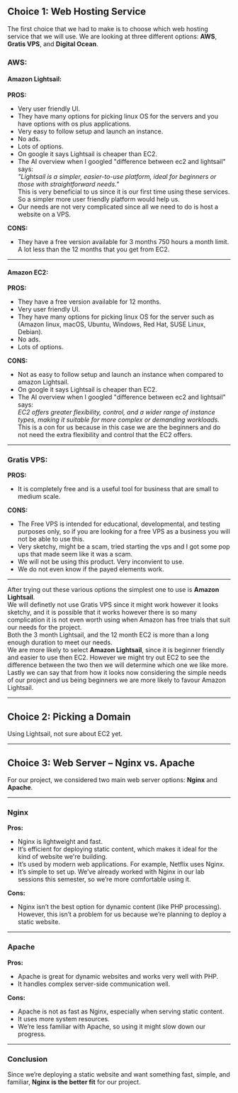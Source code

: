 ## Choice 1: Web Hosting Service

The first choice that we had to make is to choose which web hosting service that we will use. We are looking at three different options: **AWS**, **Gratis VPS**, and **Digital Ocean**.

### AWS:

#### Amazon Lightsail:

**PROS:**
- Very user friendly UI.
- They have many options for picking linux OS for the servers and you have options with os plus applications.
- Very easy to follow setup and launch an instance.
- No ads.
- Lots of options.
- On google it says Lightsail is cheaper than EC2.
- The AI overview when I googled "difference between ec2 and lightsail" says:  
  *"Lightsail is a simpler, easier-to-use platform, ideal for beginners or those with straightforward needs."*  
  This is very beneficial to us since it is our first time using these services. So a simpler more user friendly platform would help us.
- Our needs are not very complicated since all we need to do is host a website on a VPS.

**CONS:**
- They have a free version available for 3 months 750 hours a month limit. A lot less than the 12 months that you get from EC2.

---

#### Amazon EC2:

**PROS:**
- They have a free version available for 12 months.
- Very user friendly UI.
- They have many options for picking linux OS for the server such as (Amazon linux, macOS, Ubuntu, Windows, Red Hat, SUSE Linux, Debian).
- No ads.
- Lots of options.

**CONS:**
- Not as easy to follow setup and launch an instance when compared to amazon Lightsail.
- On google it says Lightsail is cheaper than EC2.
- The AI overview when I googled "difference between ec2 and lightsail" says:  
  *EC2 offers greater flexibility, control, and a wider range of instance types, making it suitable for more complex or demanding workloads.*  
  This is a con for us because in this case we are the beginners and do not need the extra flexibility and control that the EC2 offers.

---

### Gratis VPS:

**PROS:**
- It is completely free and is a useful tool for business that are small to medium scale.

**CONS:**
- The Free VPS is intended for educational, developmental, and testing purposes only, so if you are looking for a free VPS as a business you will not be able to use this.
- Very sketchy, might be a scam, tried starting the vps and I got some pop ups that made seem like it was a scam.
- We will not be using this product. Very inconvient to use.
- We do not even know if the payed elements work.

---

After trying out these various options the simplest one to use is **Amazon Lightsail**.  
We will definetly not use Gratis VPS since it might work however it looks sketchy, and it is possible that it works however there is so many complication it is not even worth using when Amazon has free trials that suit our needs for the project.  
Both the 3 month Lightsail, and the 12 month EC2 is more than a long enough duration to meet our needs.  
We are more likely to select **Amazon Lightsail**, since it is beginner friendly and easier to use then EC2. However we might try out EC2 to see the difference between the two then we will determine which one we like more.  
Lastly we can say that from how it looks now considering the simple needs of our project and us being beginners we are more likely to favour Amazon Lightsail.

---

## Choice 2: Picking a Domain

Using Lightsail, not sure about EC2 yet.

---

## Choice 3: Web Server – Nginx vs. Apache

For our project, we considered two main web server options: **Nginx** and **Apache**.

---

### Nginx

**Pros:**
- Nginx is lightweight and fast.
- It’s efficient for deploying static content, which makes it ideal for the kind of website we're building.
- It’s used by modern web applications. For example, Netflix uses Nginx.
- It’s simple to set up. We’ve already worked with Nginx in our lab sessions this semester, so we’re more comfortable using it.

**Cons:**
- Nginx isn’t the best option for dynamic content (like PHP processing). However, this isn’t a problem for us because we’re planning to deploy a static website.

---

### Apache

**Pros:**
- Apache is great for dynamic websites and works very well with PHP.
- It handles complex server-side communication well.

**Cons:**
- Apache is not as fast as Nginx, especially when serving static content.
- It uses more system resources.
- We’re less familiar with Apache, so using it might slow down our progress.

---

### Conclusion

Since we’re deploying a static website and want something fast, simple, and familiar, **Nginx is the better fit** for our project.

